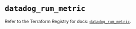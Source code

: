# `datadog_rum_metric`

Refer to the Terraform Registry for docs: [`datadog_rum_metric`](https://registry.terraform.io/providers/datadog/datadog/3.71.0/docs/resources/rum_metric).
